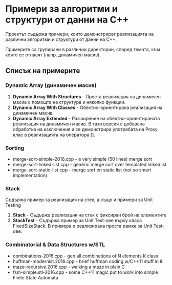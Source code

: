 ﻿Примери за алгоритми и структури от данни на C++
===================================

Проектът съдържа примери, които демонстрират реализацията на
различни алгоритми и структури от данни на C++.

Примерите са групирани в различни директории, според
темата, към която се отнасят (напр. динамичен масив).

Списък на примерите
--------------------

### Dynamic Array (динамичен масив)
1. **Dynamic Array With Structures** - Проста реализация на динамичен масив с помощта на структура и няколко функции.
2. **Dynamic Array With Classes** - Обектно-ориентирана реализация на динамичен масив.
3. **Dynamic Array Extended** - Разширение на обектно-ориентираната реализация на динамичен масив. В тази версия е добавена обработка на изключения и се демонстрира употребата на Proxy клас в реализацията на оператора [].

### Sorting

* merge-sort-simple-2016.cpp	- a very simple (50 lines) merge sort
* merge-sort-linked-list.cpp	- generic merge sort over templated linked ist
* merge-sort-static-list.cpp  - merge sort on static list (not so smart implementation)

### Stack
Съдържа пример за реализация на стек, а също и примери за Unit Testing

1. **Stack** - Съдържа реализация на стек с фиксиран брой на елементите
2. **StackTest** -  Съдържа пример за Unit Test-ове върху класа FixedSizeStack. В примера е реализирана проста рамка за Unit Test-ове.

### Combinatorial & Data Structures w/STL

* combinations-2016.cpp - gen all combinations of N elements K class
* huffman-modernist.2016.cpp - brief huffman coding w/C++11 stuff in it
* maze-recursive.2016.cpp - walking a maze in plain C
* fsm-simple.stl-2016.cpp - some C++11 magic put to work into simple Finite State Automata
